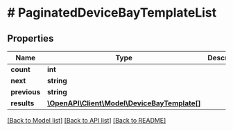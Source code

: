 # # PaginatedDeviceBayTemplateList

## Properties

Name | Type | Description | Notes
------------ | ------------- | ------------- | -------------
**count** | **int** |  |
**next** | **string** |  | [optional]
**previous** | **string** |  | [optional]
**results** | [**\OpenAPI\Client\Model\DeviceBayTemplate[]**](DeviceBayTemplate.md) |  |

[[Back to Model list]](../../README.md#models) [[Back to API list]](../../README.md#endpoints) [[Back to README]](../../README.md)
